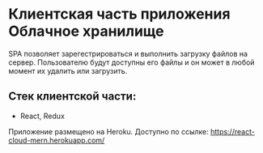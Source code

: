 # Клиентская часть приложения Облачное хранилище
SPA позволяет зарегестрироваться и выполнить загрузку файлов на сервер. Пользователю будут доступны его файлы и он может в любой момент их удалить или загрузить.
  
## Стек клиентской части:
- React, Redux
  
Приложение размещено на Heroku. Доступно по ссылке: https://react-cloud-mern.herokuapp.com/
